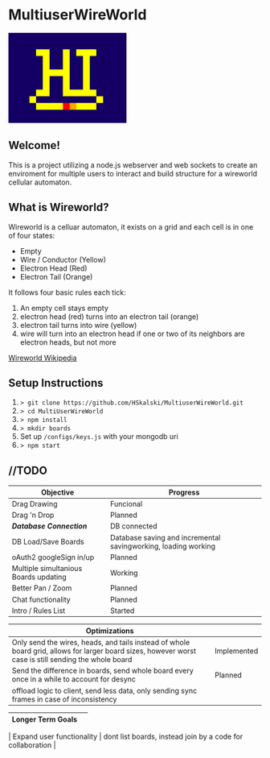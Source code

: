 # MultiuserWireWorld
![Hello Gif](Hello.gif)

## Welcome!
This is a project utilizing a node.js webserver and web sockets to create an enviroment for multiple users to interact and build structure for a wireworld cellular automaton. 

## What is Wireworld? 
Wireworld is a celluar automaton, it exists on a grid and each cell is in one of four states:
* Empty
* Wire / Conductor (Yellow) 
* Electron Head (Red)
* Electron Tail (Orange)


It follows four basic rules each tick:

1. An empty cell stays empty
2. electron head (red) turns into an electron tail (orange)
3. electron tail turns into wire (yellow)
4. wire will turn into an electron head if one or two of its neighbors are electron heads, but not more



[Wireworld Wikipedia](https://en.wikipedia.org/wiki/Wireworld)

## Setup Instructions
1. `> git clone https://github.com/HSkalski/MultiuserWireWorld.git`
2. `> cd MultiUserWireWorld`
3. `> npm install`
4. `> mkdir boards`
5. Set up `/configs/keys.js` with your mongodb uri
6. `> npm start`


## //TODO

|Objective |Progress |
| ---      |  ---    |
|Drag Drawing| Funcional|
|Drag 'n Drop| Planned|
|___Database Connection___| DB connected|
|DB Load/Save Boards| Database saving and incremental savingworking, loading working|
|oAuth2 googleSign in/up| Planned|
|Multiple simultanious Boards updating| Working|
|Better Pan / Zoom| Planned|
|Chat functionality|Planned|
|Intro / Rules List|Started|

| Optimizations | |
| --- | --- |
|Only send the wires, heads, and tails instead of whole board grid, allows for larger board sizes, however worst case is still sending the whole board | Implemented |
| Send the difference in boards, send whole board every once in a while to account for desync | Planned |
| offload logic to client, send less data, only sending sync frames in case of inconsistency|  |

| Longer Term Goals | |
| --- | --- |

| Expand user functionality | dont list boards, instead join by a code for collaboration |
